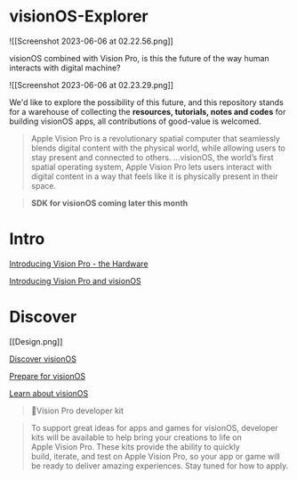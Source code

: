 # visionOS-Explorer

![[Screenshot 2023-06-06 at 02.22.56.png]]

visionOS combined with Vision Pro, is this the future of the way human interacts with digital machine?

![[Screenshot 2023-06-06 at 02.23.29.png]]

We'd like to explore the possibility of this future, and this repository stands for a warehouse of collecting the **resources, tutorials, notes and codes** for building visionOS apps, all contributions of good-value is welcomed.

> Apple Vision Pro is a revolutionary spatial computer that seamlessly blends digital content with the physical world, while allowing users to stay present and connected to others.
> ...visionOS, the world’s first spatial operating system, Apple Vision Pro lets users interact with digital content in a way that feels like it is physically present in their space.

> **SDK  for visionOS coming later this month**

# Intro
[Introducing Vision Pro - the Hardware](https://www.apple.com/apple-vision-pro/)

[Introducing Vision Pro and visionOS](https://developer.apple.com/news/?id=p7g1u5kk)

# Discover

[[Design.png]]

[Discover visionOS](https://developer.apple.com/visionos/)

[Prepare for visionOS](https://developer.apple.com/visionos/prepare/)

[Learn about visionOS](https://developer.apple.com/visionos/learn/)

> Vision Pro developer kit

> To support great ideas for apps and games for visionOS, developer kits will be available to help bring your creations to life on Apple Vision Pro. These kits provide the ability to quickly build, iterate, and test on Apple Vision Pro, so your app or game will be ready to deliver amazing experiences. Stay tuned for how to apply.

